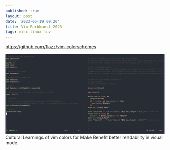 ```yaml
---
published: true
layout: post
date: '2023-05-19 09:20'
title: Vim Farbkunst 2023
tags: misc linux luv 
---
```

<https://github.com/flazz/vim-colorschemes>

![scrot](/public/vimColors2023.png)  
Cultural Learnings of vim colors for Make Benefit better readability in visual mode.
